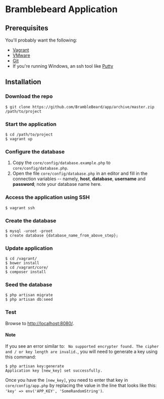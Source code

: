# Bramblebeard Application

## Prerequisites

You'll probably want the following:

* [Vagrant](https://www.vagrantup.com/)
* [VMware](http://www.vmware.com/)
* [Git](https://git-scm.com/)
* If you're running Windows, an ssh tool like [Putty](http://www.putty.org/)

## Installation
### Download the repo
    $ git clone https://github.com/BrambleBeard/app/archive/master.zip /path/to/project

### Start the application
    $ cd /path/to/project
    $ vagrant up

### Configure the database
1. Copy the `core/config/database.example.php` to `core/config/database.php`.
2. Open the file `core/config/database.php` in an editor and fill in the connection variables -- namely, **host**, **database**, **username** and **password**; note your database name here.

### Access the application using SSH
    $ vagrant ssh

### Create the database
    $ mysql -uroot -proot
    $ create database {database_name_from_above_step};

### Update application
    $ cd /vagrant/
    $ bower install
    $ cd /vagrant/core/
    $ composer install

### Seed the database
    $ php artisan migrate
    $ php artisan db:seed

### Test
Browse to [http://localhost:8080/](http://localhost:8080/).

#### Note
If you see an error similar to: ` No supported encrypter found. The cipher and / or key length are invalid.`, you will need to generate a key using this command:

    $ php artisan key:generate
    Application key [new_key] set successfully.

Once you have the `[new_key]`, you need to enter that key in `core/config/app.php` by replacing the value in the line that looks like this: `'key' => env('APP_KEY', 'SomeRandomString')`.